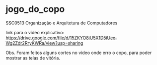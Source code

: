# jogo_do_copo
SSC0513 Organização e Arquitetura de Computadores

link para o vídeo explicativo:
https://drive.google.com/file/d/15ZKYO8iU5X1D5iUex-Wg2Zdr2RryKWRa/view?usp=sharing

Obs. Foram feitos alguns cortes no vídeo onde erro o copo, para poder mostrar as telas de vitória.
